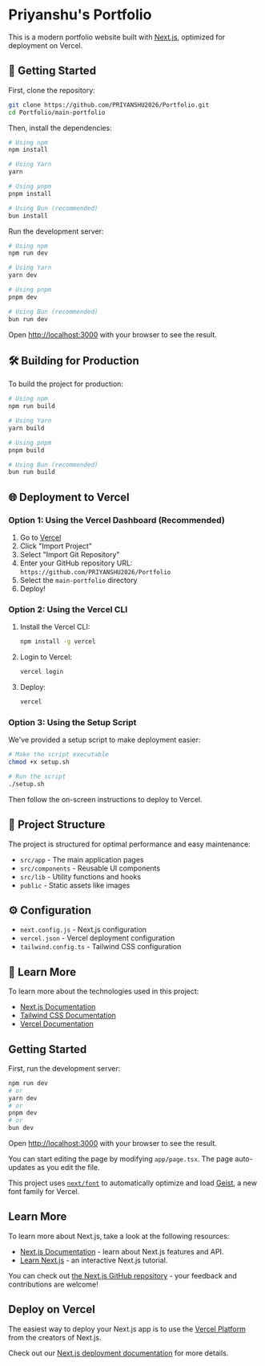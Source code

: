 # Priyanshu's Portfolio

This is a modern portfolio website built with [Next.js](https://nextjs.org), optimized for deployment on Vercel.

## 🚀 Getting Started

First, clone the repository:

```bash
git clone https://github.com/PRIYANSHU2026/Portfolio.git
cd Portfolio/main-portfolio
```

Then, install the dependencies:

```bash
# Using npm
npm install

# Using Yarn
yarn

# Using pnpm
pnpm install

# Using Bun (recommended)
bun install
```

Run the development server:

```bash
# Using npm
npm run dev

# Using Yarn
yarn dev

# Using pnpm
pnpm dev

# Using Bun (recommended)
bun run dev
```

Open [http://localhost:3000](http://localhost:3000) with your browser to see the result.

## 🛠️ Building for Production

To build the project for production:

```bash
# Using npm
npm run build

# Using Yarn
yarn build

# Using pnpm
pnpm build

# Using Bun (recommended)
bun run build
```

## 🌐 Deployment to Vercel

### Option 1: Using the Vercel Dashboard (Recommended)

1. Go to [Vercel](https://vercel.com/import)
2. Click "Import Project"
3. Select "Import Git Repository"
4. Enter your GitHub repository URL: `https://github.com/PRIYANSHU2026/Portfolio`
5. Select the `main-portfolio` directory
6. Deploy!

### Option 2: Using the Vercel CLI

1. Install the Vercel CLI:
   ```bash
   npm install -g vercel
   ```

2. Login to Vercel:
   ```bash
   vercel login
   ```

3. Deploy:
   ```bash
   vercel
   ```

### Option 3: Using the Setup Script

We've provided a setup script to make deployment easier:

```bash
# Make the script executable
chmod +x setup.sh

# Run the script
./setup.sh
```

Then follow the on-screen instructions to deploy to Vercel.

## 📁 Project Structure

The project is structured for optimal performance and easy maintenance:

- `src/app` - The main application pages
- `src/components` - Reusable UI components
- `src/lib` - Utility functions and hooks
- `public` - Static assets like images

## ⚙️ Configuration

- `next.config.js` - Next.js configuration
- `vercel.json` - Vercel deployment configuration
- `tailwind.config.ts` - Tailwind CSS configuration

## 📝 Learn More

To learn more about the technologies used in this project:

- [Next.js Documentation](https://nextjs.org/docs)
- [Tailwind CSS Documentation](https://tailwindcss.com/docs)
- [Vercel Documentation](https://vercel.com/docs)

## Getting Started

First, run the development server:

```bash
npm run dev
# or
yarn dev
# or
pnpm dev
# or
bun dev
```

Open [http://localhost:3000](http://localhost:3000) with your browser to see the result.

You can start editing the page by modifying `app/page.tsx`. The page auto-updates as you edit the file.

This project uses [`next/font`](https://nextjs.org/docs/app/building-your-application/optimizing/fonts) to automatically optimize and load [Geist](https://vercel.com/font), a new font family for Vercel.

## Learn More

To learn more about Next.js, take a look at the following resources:

- [Next.js Documentation](https://nextjs.org/docs) - learn about Next.js features and API.
- [Learn Next.js](https://nextjs.org/learn) - an interactive Next.js tutorial.

You can check out [the Next.js GitHub repository](https://github.com/vercel/next.js) - your feedback and contributions are welcome!

## Deploy on Vercel

The easiest way to deploy your Next.js app is to use the [Vercel Platform](https://vercel.com/new?utm_medium=default-template&filter=next.js&utm_source=create-next-app&utm_campaign=create-next-app-readme) from the creators of Next.js.

Check out our [Next.js deployment documentation](https://nextjs.org/docs/app/building-your-application/deploying) for more details.
